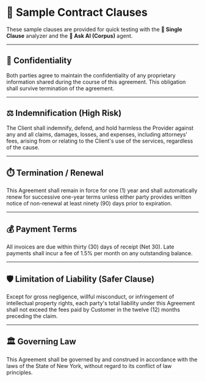 # 📄 Sample Contract Clauses

These sample clauses are provided for quick testing with the **🧩 Single Clause** analyzer and the **🔎 Ask AI (Corpus)** agent.

---

## 🔐 Confidentiality
Both parties agree to maintain the confidentiality of any proprietary information shared during the course of this agreement. This obligation shall survive termination of the agreement.

---

## ⚖️ Indemnification (High Risk)
The Client shall indemnify, defend, and hold harmless the Provider against any and all claims, damages, losses, and expenses, including attorneys' fees, arising from or relating to the Client's use of the services, regardless of the cause.

---

## ⏱️ Termination / Renewal
This Agreement shall remain in force for one (1) year and shall automatically renew for successive one-year terms unless either party provides written notice of non-renewal at least ninety (90) days prior to expiration.

---

## 💰 Payment Terms
All invoices are due within thirty (30) days of receipt (Net 30). Late payments shall incur a fee of 1.5% per month on any outstanding balance.

---

## 🛡️ Limitation of Liability (Safer Clause)
Except for gross negligence, willful misconduct, or infringement of intellectual property rights, each party's total liability under this Agreement shall not exceed the fees paid by Customer in the twelve (12) months preceding the claim.

---

## 🏛️ Governing Law
This Agreement shall be governed by and construed in accordance with the laws of the State of New York, without regard to its conflict of law principles.

